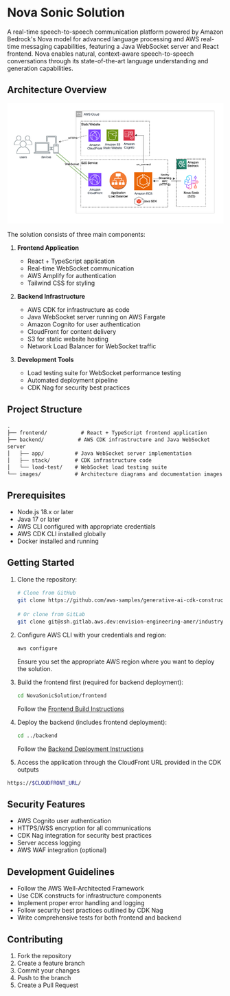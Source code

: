 # Nova Sonic Solution

A real-time speech-to-speech communication platform powered by Amazon Bedrock's Nova model for advanced language processing and AWS real-time messaging capabilities, featuring a Java WebSocket server and React frontend. Nova enables natural, context-aware speech-to-speech conversations through its state-of-the-art language understanding and generation capabilities.

## Architecture Overview

![Architecture Diagram](images/architecture.png)

The solution consists of three main components:

1. **Frontend Application**
   - React + TypeScript application
   - Real-time WebSocket communication
   - AWS Amplify for authentication
   - Tailwind CSS for styling

2. **Backend Infrastructure**
   - AWS CDK for infrastructure as code
   - Java WebSocket server running on AWS Fargate
   - Amazon Cognito for user authentication
   - CloudFront for content delivery
   - S3 for static website hosting
   - Network Load Balancer for WebSocket traffic

3. **Development Tools**
   - Load testing suite for WebSocket performance testing
   - Automated deployment pipeline
   - CDK Nag for security best practices

## Project Structure

```
.
├── frontend/           # React + TypeScript frontend application
├── backend/           # AWS CDK infrastructure and Java WebSocket server
│   ├── app/          # Java WebSocket server implementation
│   ├── stack/        # CDK infrastructure code
│   └── load-test/    # WebSocket load testing suite
└── images/           # Architecture diagrams and documentation images
```

## Prerequisites

- Node.js 18.x or later
- Java 17 or later
- AWS CLI configured with appropriate credentials
- AWS CDK CLI installed globally
- Docker installed and running

## Getting Started

1. Clone the repository:
   ```bash
   # Clone from GitHub
   git clone https://github.com/aws-samples/generative-ai-cdk-constructs-samples.git

   # Or clone from GitLab
   git clone git@ssh.gitlab.aws.dev:envision-engineering-amer/industry-accelerators/NovaSonicSolution.git
   ```

2. Configure AWS CLI with your credentials and region:
   ```bash
   aws configure
   ```
   Ensure you set the appropriate AWS region where you want to deploy the solution.

3. Build the frontend first (required for backend deployment):
   ```bash
   cd NovaSonicSolution/frontend
   ```
   Follow the [Frontend Build Instructions](frontend/README.md#aws-deployment)

4. Deploy the backend (includes frontend deployment):
   ```bash
   cd ../backend
   ```
   Follow the [Backend Deployment Instructions](backend/README.md#aws-deployment)

5. Access the application through the CloudFront URL provided in the CDK outputs

```bash
https://$CLOUDFRONT_URL/
```

 
## Security Features

- AWS Cognito user authentication
- HTTPS/WSS encryption for all communications
- CDK Nag integration for security best practices
- Server access logging
- AWS WAF integration (optional)

## Development Guidelines

- Follow the AWS Well-Architected Framework
- Use CDK constructs for infrastructure components
- Implement proper error handling and logging
- Follow security best practices outlined by CDK Nag
- Write comprehensive tests for both frontend and backend

## Contributing

1. Fork the repository
2. Create a feature branch
3. Commit your changes
4. Push to the branch
5. Create a Pull Request
